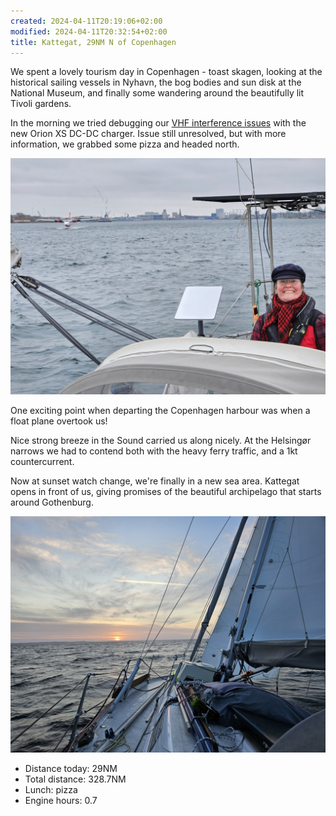 ```yaml
---
created: 2024-04-11T20:19:06+02:00
modified: 2024-04-11T20:32:54+02:00
title: Kattegat, 29NM N of Copenhagen
---
```


We spent a lovely tourism day in Copenhagen - toast skagen, looking at the historical sailing vessels in Nyhavn, the bog bodies and sun disk at the National Museum, and finally some wandering around the beautifully lit Tivoli gardens. 

In the morning we tried debugging our [VHF interference issues](https://community.victronenergy.com/questions/276162/orion-xs-safe-vhf-antenna-distance.html?childToView=276135) with the new Orion XS DC-DC charger. Issue still unresolved, but with more information, we grabbed some pizza and headed north. 

![Image](../2024/4f93431fd26f3a86c4d02393f7de10ba.jpg) 

One exciting point when departing the Copenhagen harbour was when a float plane overtook us!

Nice strong breeze in the Sound carried us along nicely. At the Helsingør narrows we had to contend both with the heavy ferry traffic, and a 1kt countercurrent.

Now at sunset watch change, we're finally in a new sea area. Kattegat opens in front of us, giving promises of the beautiful archipelago that starts around Gothenburg.

![Image](../2024/a0c0f29fe30af53c2c1a24b3d07dec9e.jpg) 

* Distance today: 29NM
* Total distance: 328.7NM
* Lunch: pizza
* Engine hours: 0.7
